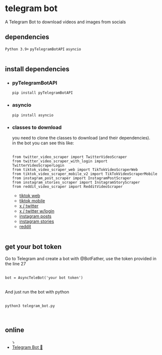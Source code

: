 # telegram bot
A Telegram Bot to download videos and images from socials
<br>
<h2>dependencies</h2>
<code>Python 3.9+</code>
<code>pyTelegramBotAPI</code>
<code>asyncio</code>
<br>
<br>
<h2>install dependencies</h2>
<ul>
<li><h3>pyTelegramBotAPI</h3></li>
  <code>pip install pyTelegramBotAPI</code>
  <br>
<li><h3>asyncio</h3></li>
  <code>pip install asyncio</code>
  <br>
<li><h3>classes to download</h3></li>
  you need to clone the classes to download (and their dependencies).<br>
  in the bot you can see this like:
  <br><br>
  
    from twitter_video_scraper import TwitterVideoScraper
    from twitter_video_scraper_with_login import TwitterVideoScraperLogin
    from tiktok_video_scraper_web import TikTokVideoScraperWeb
    from tiktok_video_scraper_mobile_v2 import TikTokVideoScraperMobile
    from instagram_post_scraper import InstagramPostScraper
    from instagram_stories_scraper import InstagramStoryScraper
    from reddit_video_scraper import RedditVideoScraper
  
  <ul>
  <li> <a href="https://github.com/descargarbot/tiktok-video-scraper-web" > tiktok web</a> </li>
  <li> <a href="https://github.com/descargarbot/tiktok-video-scraper-mobile" > tiktok mobile</a> </li>
  <li> <a href="https://github.com/descargarbot/twitter-video-scraper" > x / twitter</a> </li>
  <li> <a href="https://github.com/descargarbot/twitter-video-scraper-login" > x / twitter w/login</a> </li>
  <li> <a href="https://github.com/descargarbot/instagram-post-scraper" > instagram posts</a> </li>
  <li> <a href="https://github.com/descargarbot/instagram-story-scraper" > instagram stories</a> </li>
  <li> <a href="https://github.com/descargarbot/reddit-video-scraper" > reddit</a> </li>
  </ul>
<br>
</ul>
<h2>get your bot token</h2>
  Go to Telegram and create a bot with @BotFather, use the token provided in the line 27<br><br>
  
    bot = AsyncTeleBot('your bot token')
  <br>
  And just run the bot with python<br><br>
  
    python3 telegram_bot.py
<br>
<h2>online</h2>
<ul>
  ⤵
  <li> <a href="https://t.me/xDescargarBot" > Telegram Bot 🤖 </a></li>
</ul>
<br>
